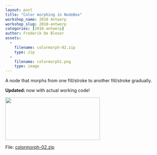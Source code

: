 ```yaml
---
layout: post
title: "Color morphing in NodeBox"
workshop_name: 2010 Antwerp
workshop_slug: 2010-antwerp
categories: [2010-antwerp]
author: Frederik De Bleser
assets:
  -
    filename: colormorph-02.zip
    type: zip
  -
    filename: colormorph1.png
    type: image
---
```

A node that morphs from one fill/stroke to another fill/stroke gradually.

<strong>Updated: </strong>now with actual working code!

<a href="http://workshops.nodebox.net/2010-2/wp-content/uploads/2010/02/colormorph1.png"><img class="alignnone size-medium wp-image-300" title="colormorph1" src="http://workshops.nodebox.net/2010-2/wp-content/uploads/2010/02/colormorph1-300x135.png" alt="" width="300" height="135" /></a>

File: <a href="http://workshops.nodebox.net/2010-2/wp-content/uploads/2010/02/colormorph-02.zip">colormorph-02.zip</a>
